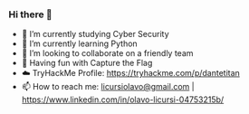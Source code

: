 ### Hi there 👋

- 🌱 I’m currently studying Cyber Security
- 🌱 I’m currently learning Python
- 👯 I’m looking to collaborate on a friendly team
- 🚩 Having fun with Capture the Flag
- ☁️ TryHackMe Profile: https://tryhackme.com/p/dantetitan
- 📫 How to reach me: licursiolavo@gmail.com  |  https://www.linkedin.com/in/olavo-licursi-04753215b/

